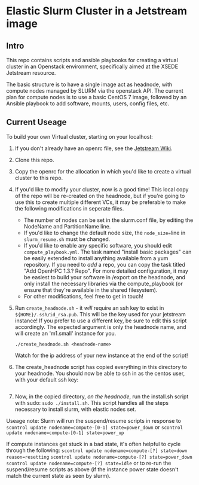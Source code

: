 # Elastic Slurm Cluster in a Jetstream image

## Intro

This repo contains scripts and ansible playbooks for creating a virtual 
cluster in an Openstack environment, specifically aimed at the XSEDE 
Jetstream resource.

The basic structure is to have a single image act as headnode, with
compute nodes managed by SLURM via the openstack API.
The current plan for compute nodes is to
use a basic CentOS 7 image, followed by an Ansible playbook to add 
software, mounts, users, config files, etc. 

## Current Useage
To build your own Virtual cluster, starting on your localhost:

1. If you don't already have an openrc file, see the 
   [Jetstream Wiki](https://wiki.jetstream-cloud.org).

1. Clone this repo.

1. Copy the openrc for the allocation in which you'd like to create a 
   virtual cluster to this repo.

1. If you'd like to modify your cluster, now is a good time!
   This local copy of the repo will be re-created on the headnode, but
   if you're going to use this to create multiple different VCs, it may be 
   preferable to make the following modifications in seperate files.
   * The number of nodes can be set in the slurm.conf file, by editing
   the NodeName and PartitionName line. 
   * If you'd like to change the default node size, the ```node_size=```line 
     in ```slurm_resume.sh``` must be changed.
   * If you'd like to enable any specific software, you should edit 
     ```compute_playbook.yml```. The task named "install basic packages"
     can be easily extended to install anything available from a yum 
     repository. If you need to *add* a repo, you can copy the task
     titled "Add OpenHPC 1.3.? Repo". For more detailed configuration,
     it may be easiest to build your software in /export on the headnode,
     and only install the necessary libraries via the compute_playbook
     (or ensure that they're available in the shared filesystem).
   * For other modifications, feel free to get in touch!

1. Run ```create_headnode.sh``` - it *will* require an ssh key to exist in
   ```${HOME}/.ssh/id_rsa.pub```. This will be the key used for your jetstream
   instance! If you prefer to use a different key, be sure to edit this
   script accordingly. The expected argument is only the headnode name, 
   and will create an 'm1.small' instance for you.

   ```./create_headnode.sh <headnode-name>```

   Watch for the ip address of your new instance at the end of the script!
1. The create_headnode script has copied everything in this directory 
   to your headnode. You should now be able to ssh in
   as the centos user, with your default ssh key: 
   ```ssh centos@<new-headnode-ip>

1. Now, in the copied directory, *on the headnode*, run the install.sh script
   with sudo:
   ```sudo ./install.sh```. 
   This script handles all the steps necessary to install slurm, with
   elastic nodes set. 

Useage note:
Slurm will run the suspend/resume scripts in response to 
```scontrol update nodename=compute-[0-1] state=power_down```
or
```scontrol update nodename=compute-[0-1] state=power_up```

If compute instances get stuck in a bad state, it's often helpful to
cycle through the following:
```scontrol update nodename=compute-[?] state=down reason=resetting```
```scontrol update nodename=compute-[?] state=power_down```
```scontrol update nodename=compute-[?] state=idle```
or to re-run the suspend/resume scripts as above (if the instance
power state doesn't match the current state as seen by slurm).
